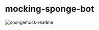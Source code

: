 # mocking-sponge-bot
![spongemock-readme](https://user-images.githubusercontent.com/6323369/44630299-6a7f0100-a931-11e8-8f10-85a13e4833f4.jpg)
